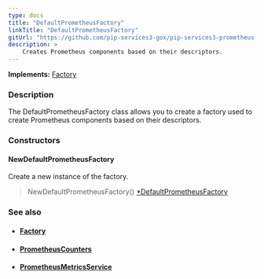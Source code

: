 ```yaml
---
type: docs
title: "DefaultPrometheusFactory"
linkTitle: "DefaultPrometheusFactory"
gitUrl: "https://github.com/pip-services3-gox/pip-services3-prometheus-gox"
description: > 
    Creates Prometheus components based on their descriptors.
---
```


**Implements:** [Factory](../../../components/build/factory)

### Description

The DefaultPrometheusFactory class allows you to create a factory used to create Prometheus components based on their descriptors.

### Constructors

#### NewDefaultPrometheusFactory
Create a new instance of the factory.

> NewDefaultPrometheusFactory() [*DefaultPrometheusFactory]()


### See also
- #### [Factory](../../../components/build/factory)
- #### [PrometheusCounters](../../count/prometheus_counters)
- #### [PrometheusMetricsService](../../services/prometheus_metrics_service)

